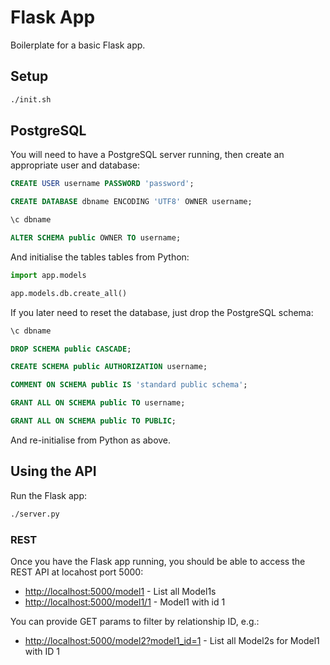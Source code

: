 # Flask App

Boilerplate for a basic Flask app.

## Setup

```sh
./init.sh
```

## PostgreSQL

You will need to have a PostgreSQL server running, then create an appropriate user and database:

```sql
CREATE USER username PASSWORD 'password';

CREATE DATABASE dbname ENCODING 'UTF8' OWNER username;

\c dbname

ALTER SCHEMA public OWNER TO username;
```

And initialise the tables tables from Python:

```python
import app.models

app.models.db.create_all()
```

If you later need to reset the database, just drop the PostgreSQL schema:

```sql
\c dbname

DROP SCHEMA public CASCADE;

CREATE SCHEMA public AUTHORIZATION username;

COMMENT ON SCHEMA public IS 'standard public schema';

GRANT ALL ON SCHEMA public TO username;

GRANT ALL ON SCHEMA public TO PUBLIC;
```

And re-initialise from Python as above.

## Using the API

Run the Flask app:

```sh
./server.py
```

### REST

Once you have the Flask app running, you should be able to access the REST API at locahost port 5000:

* <http://localhost:5000/model1> - List all Model1s
* <http://localhost:5000/model1/1> - Model1 with id 1

You can provide GET params to filter by relationship ID, e.g.:

* <http://localhost:5000/model2?model1_id=1> - List all Model2s for Model1 with ID 1
